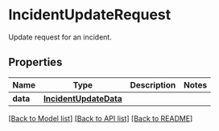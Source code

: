 # IncidentUpdateRequest

Update request for an incident.

## Properties

| Name     | Type                                            | Description | Notes |
| -------- | ----------------------------------------------- | ----------- | ----- |
| **data** | [**IncidentUpdateData**](IncidentUpdateData.md) |             |

[[Back to Model list]](README.md#documentation-for-models) [[Back to API list]](README.md#documentation-for-api-endpoints) [[Back to README]](README.md)
